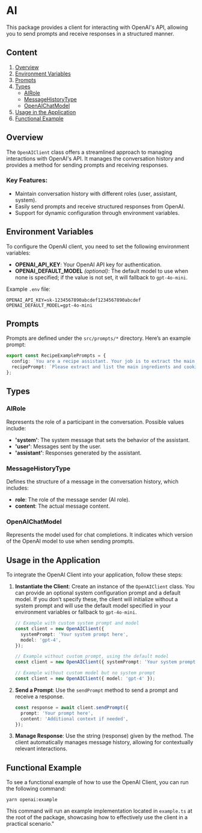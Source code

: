 # AI

This package provides a client for interacting with OpenAI's API, allowing you
to send prompts and receive responses in a structured manner.

## Content

1. [Overview](#overview)
2. [Environment Variables](#environment-variables)
3. [Prompts](#prompts)
4. [Types](#types)
   - [AIRole](#airole)
   - [MessageHistoryType](#messagehistorytype)
   - [OpenAIChatModel](#openaichatmodel)
5. [Usage in the Application](#usage-in-the-application)
6. [Functional Example](#functional-example)

## Overview

The `OpenAIClient` class offers a streamlined approach to managing interactions
with OpenAI's API. It manages the conversation history and provides a method for
sending prompts and receiving responses.

### Key Features:

- Maintain conversation history with different roles (user, assistant, system).
- Easily send prompts and receive structured responses from OpenAI.
- Support for dynamic configuration through environment variables.

## Environment Variables

To configure the OpenAI client, you need to set the following environment
variables:

- **OPENAI_API_KEY**: Your OpenAI API key for authentication.
- **OPENAI_DEFAULT_MODEL** _(optional)_: The default model to use when none is
  specified; if the value is not set, it will fallback to `gpt-4o-mini`.

Example `.env` file:

```shell
OPENAI_API_KEY=sk-1234567890abcdef1234567890abcdef
OPENAI_DEFAULT_MODEL=gpt-4o-mini
```

## Prompts

Prompts are defined under the `src/prompts/*` directory. Here’s an example
prompt:

```ts
export const RecipeExamplePrompts = {
  config: `You are a recipe assistant. Your job is to extract the main ingredients and steps from a recipe. Only provide the requested information, without introductions or additional commentary. As a recipe assistant, your goal is to give a quick, clear list of ingredients and steps.`,
  recipePrompt: `Please extract and list the main ingredients and cooking steps from the following recipe. Present them in bullet points.`,
};
```

## Types

### AIRole

Represents the role of a participant in the conversation. Possible values
include:

- **'system'**: The system message that sets the behavior of the assistant.
- **'user'**: Messages sent by the user.
- **'assistant'**: Responses generated by the assistant.

### MessageHistoryType

Defines the structure of a message in the conversation history, which includes:

- **role**: The role of the message sender (AI role).
- **content**: The actual message content.

### OpenAIChatModel

Represents the model used for chat completions. It indicates which version of
the OpenAI model to use when sending prompts.

## Usage in the Application

To integrate the OpenAI Client into your application, follow these steps:

1. **Instantiate the Client**: Create an instance of the `OpenAIClient` class.
   You can provide an optional system configuration prompt and a default model.
   If you don’t specify these, the client will initialize without a system
   prompt and will use the default model specified in your environment variables
   or fallback to `gpt-4o-mini`.

   ```ts
   // Example with custom system prompt and model
   const client = new OpenAIClient({
     systemPrompt: 'Your system prompt here',
     model: 'gpt-4',
   });

   // Example without custom prompt, using the default model
   const client = new OpenAIClient({ systemPrompt: 'Your system prompt here' });

   // Example without custom model but no system prompt
   const client = new OpenAIClient({ model: 'gpt-4' });
   ```

2. **Send a Prompt**: Use the `sendPrompt` method to send a prompt and receive a
   response.

   ```ts
   const response = await client.sendPrompt({
     prompt: 'Your prompt here',
     content: 'Additional context if needed',
   });
   ```

3. **Manage Response**: Use the string (response) given by the method. The
   client automatically manages message history, allowing for contextually
   relevant interactions.

## Functional Example

To see a functional example of how to use the OpenAI Client, you can run the
following command:

```shell
yarn openai:example
```

This command will run an example implementation located in `example.ts` at the
root of the package, showcasing how to effectively use the client in a practical
scenario."
